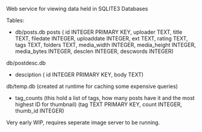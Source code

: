 Web service for viewing data held in SQLITE3 Databases

Tables:
* db/posts.db
  posts (
    id INTEGER PRIMARY KEY,
    uploader TEXT,
    title TEXT,
    filedate INTEGER,
    uploaddate INTEGER,
    ext TEXT,
    rating TEXT,
    tags TEXT,
    folders TEXT,
    media_width INTEGER,
    media_height INTEGER,
    media_bytes INTEGER,
    desclen INTEGER,
    descwords INTEGER)

db/postdesc.db
*  desciption (
    id INTEGER PRIMARY KEY,
    body TEXT)

db/temp.db (created at runtime for caching some expensive queries)
*  tag_counts (this hold a list of tags, how many posts have it and the most highest ID for thumbnail)
    (tag TEXT PRIMARY KEY,
    count INTEGER,
    thumb_id INTEGER)

Very early WIP, requires seperate image server to be running.
